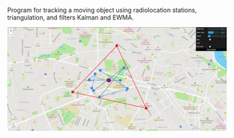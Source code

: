 Program for tracking a moving object using radiolocation stations, triangulation, and filters Kalman and EWMA.

![Interface](/img/interface.png?raw=true "Interface")